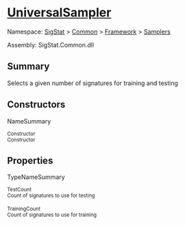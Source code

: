 # [UniversalSampler](./UniversalSampler.md)

Namespace: [SigStat]() > [Common](./../../README.md) > [Framework]() > [Samplers](./README.md)

Assembly: SigStat.Common.dll

## Summary
Selects a given number of signatures for training and testing

## Constructors

NameSummary

<sub>Constructor</sub><br><sub>Constructor</sub><br>


## Properties

TypeNameSummary

<sub>TestCount</sub><br><sub>Count of signatures to use for testing</sub><br><br>
<sub>TrainingCount</sub><br><sub>Count of signatures to use for training</sub><br><br>


